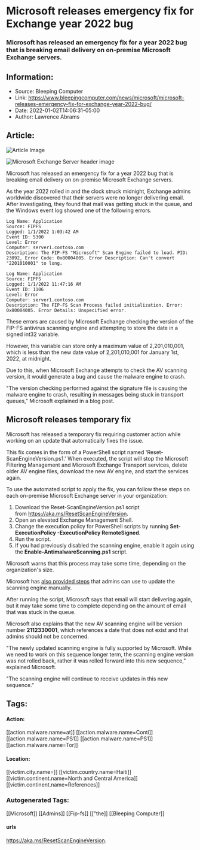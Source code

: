 # Microsoft releases emergency fix for Exchange year 2022 bug
### Microsoft has released an emergency fix for a year 2022 bug that is breaking email delivery on on-premise Microsoft Exchange servers.

## Information:
+ Source: Bleeping Computer
+ Link: https://www.bleepingcomputer.com/news/microsoft/microsoft-releases-emergency-fix-for-exchange-year-2022-bug/
+ Date: 2022-01-02T14:06:31-05:00
+ Author: Lawrence Abrams


## Article:
![Article Image](https://www.bleepstatic.com/content/hl-images/2021/09/28/Exchange_headpic.jpg)

![Microsoft Exchange Server header image](https://www.bleepstatic.com/content/hl-images/2021/09/28/Exchange_headpic.jpg)


Microsoft has released an emergency fix for a year 2022 bug that is breaking email delivery on on-premise Microsoft Exchange servers.


As the year 2022 rolled in and the clock struck midnight, Exchange admins worldwide discovered that their servers were no longer delivering email. After investigating, they found that mail was getting stuck in the queue, and the Windows event log showed one of the following errors.



```
Log Name: Application 
Source: FIPFS 
Logged: 1/1/2022 1:03:42 AM 
Event ID: 5300 
Level: Error 
Computer: server1.contoso.com
Description: The FIP-FS "Microsoft" Scan Engine failed to load. PID: 23092, Error Code: 0x80004005. Error Description: Can't convert "2201010001" to long.
```


```
Log Name: Application 
Source: FIPFS 
Logged: 1/1/2022 11:47:16 AM 
Event ID: 1106 
Level: Error 
Computer: server1.contoso.com 
Description: The FIP-FS Scan Process failed initialization. Error: 0x80004005. Error Details: Unspecified error.
```

These errors are caused by Microsoft Exchange checking the version of the FIP-FS antivirus scanning engine and attempting to store the date in a signed int32 variable.


However, this variable can store only a maximum value of 2,201,010,001, which is less than the new date value of 2,201,010,001 for January 1st, 2022, at midnight.


Due to this, when Microsoft Exchange attempts to check the AV scanning version, it would generate a bug and cause the malware engine to crash.


"The version checking performed against the signature file is causing the malware engine to crash, resulting in messages being stuck in transport queues," Microsoft explained in a blog post.


Microsoft releases temporary fix
--------------------------------


Microsoft has released a temporary fix requiring customer action while working on an update that automatically fixes the issue.


This fix comes in the form of a PowerShell script named 'Reset-ScanEngineVersion.ps1.' When executed, the script will stop the Microsoft Filtering Management and Microsoft Exchange Transport services, delete older AV engine files, download the new AV engine, and start the services again.


To use the automated script to apply the fix, you can follow these steps on each on-premise Microsoft Exchange server in your organization:


1. Download the Reset-ScanEngineVersion.ps1 script from <https://aka.ms/ResetScanEngineVersion>.
2. Open an elevated Exchange Management Shell.
3. Change the execution policy for PowerShell scripts by running **Set-ExecutionPolicy -ExecutionPolicy RemoteSigned**.
4. Run the script.
5. If you had previously disabled the scanning engine, enable it again using the **Enable-AntimalwareScanning.ps1** script.

Microsoft warns that this process may take some time, depending on the organization's size.


Microsoft has [also provided steps](https://techcommunity.microsoft.com/t5/exchange-team-blog/email-stuck-in-transport-queues/ba-p/3049447) that admins can use to update the scanning engine manually.


After running the script, Microsoft says that email will start delivering again, but it may take some time to complete depending on the amount of email that was stuck in the queue.


Microsoft also explains that the new AV scanning engine will be version number **2112330001**, which references a date that does not exist and that admins should not be concerned.


"The newly updated scanning engine is fully supported by Microsoft. While we need to work on this sequence longer term, the scanning engine version was not rolled back, rather it was rolled forward into this new sequence," explained Microsoft.


"The scanning engine will continue to receive updates in this new sequence."





## Tags:

#### Action:
[[action.malware.name=at]] [[action.malware.name=Conti]] [[action.malware.name=PS1]] [[action.malware.name=PS1]] [[action.malware.name=Tor]]

#### Location:
[[victim.city.name=]] [[victim.country.name=Haiti]] [[victim.continent.name=North and Central America]] [[victim.continent.name=References]]

### Autogenerated Tags:
[[Microsoft]] [[Admins]] [[Fip-fs]] [["the]] [[Bleeping Computer]]
#### urls
https://aka.ms/ResetScanEngineVersion.

